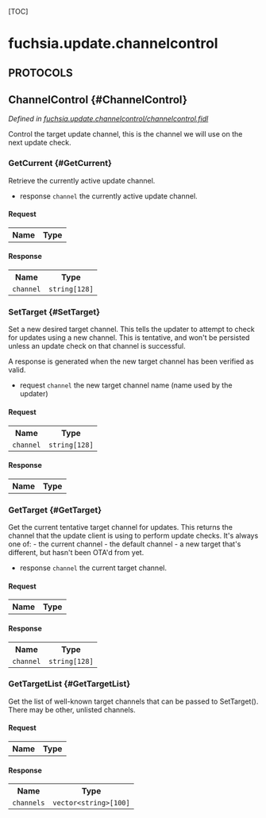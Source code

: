[TOC]

# fuchsia.update.channelcontrol


## **PROTOCOLS**

## ChannelControl {#ChannelControl}
*Defined in [fuchsia.update.channelcontrol/channelcontrol.fidl](https://fuchsia.googlesource.com/fuchsia/+/master/sdk/fidl/fuchsia.update.channelcontrol/channelcontrol.fidl#11)*

 Control the target update channel, this is the channel we will use on the next update check.

### GetCurrent {#GetCurrent}

 Retrieve the currently active update channel.

 - response `channel` the currently active update channel.

#### Request
<table>
    <tr><th>Name</th><th>Type</th></tr>
    </table>


#### Response
<table>
    <tr><th>Name</th><th>Type</th></tr>
    <tr>
            <td><code>channel</code></td>
            <td>
                <code>string[128]</code>
            </td>
        </tr></table>

### SetTarget {#SetTarget}

 Set a new desired target channel.  This tells the updater to attempt to
 check for updates using a new channel.  This is tentative, and won't be
 persisted unless an update check on that channel is successful.

 A response is generated when the new target channel has been verified as
 valid.

 + request `channel` the new target channel name (name used by the updater)

#### Request
<table>
    <tr><th>Name</th><th>Type</th></tr>
    <tr>
            <td><code>channel</code></td>
            <td>
                <code>string[128]</code>
            </td>
        </tr></table>


#### Response
<table>
    <tr><th>Name</th><th>Type</th></tr>
    </table>

### GetTarget {#GetTarget}

 Get the current tentative target channel for updates.
 This returns the channel that the update client is using to perform update
 checks.  It's always one of:
    - the current channel
    - the default channel
    - a new target that's different, but hasn't been OTA'd from yet.

 - response `channel` the current target channel.

#### Request
<table>
    <tr><th>Name</th><th>Type</th></tr>
    </table>


#### Response
<table>
    <tr><th>Name</th><th>Type</th></tr>
    <tr>
            <td><code>channel</code></td>
            <td>
                <code>string[128]</code>
            </td>
        </tr></table>

### GetTargetList {#GetTargetList}

 Get the list of well-known target channels that can be passed to SetTarget().
 There may be other, unlisted channels.

#### Request
<table>
    <tr><th>Name</th><th>Type</th></tr>
    </table>


#### Response
<table>
    <tr><th>Name</th><th>Type</th></tr>
    <tr>
            <td><code>channels</code></td>
            <td>
                <code>vector&lt;string&gt;[100]</code>
            </td>
        </tr></table>















